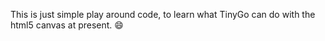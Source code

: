 This is just simple play around code, to learn what TinyGo
can do with the html5 canvas at present. :smile:
